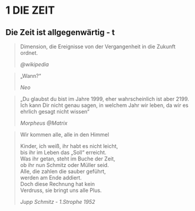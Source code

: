 # 1 DIE ZEIT

## Die Zeit ist allgegenwärtig - t



> Dimension, die Ereignisse von der Vergangenheit in die Zukunft ordnet.
>
> *@wikipedia*


> „Wann?“
>
> *Neo*

> „Du glaubst du bist im Jahre 1999, eher wahrscheinlich ist aber 2199. Ich kann Dir nicht genau sagen, in welchem Jahr wir leben, da wir es ehrlich gesagt nicht wissen“
>
> *Morpheus @Matrix*

> Wir kommen alle, alle in den Himmel
>
> Kinder, ich weiß, ihr habt es nicht leicht,</br>
> bis ihr im Leben das „Soll“ erreicht.</br>
> Was ihr getan, steht im Buche der Zeit,</br>
> ob ihr nun Schmitz oder Müller seid.</br>
> Alle, die zahlen die sauber geführt,</br>
> werden am Ende addiert.</br>
> Doch diese Rechnung hat kein</br>
> Verdruss, sie bringt uns alle Plus.
>
> *Jupp Schmitz - 1.Strophe 1952*
